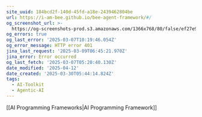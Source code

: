 ```yaml
---
site_uuid: 184bcd2f-140d-45fd-a18e-2439462804be
url: https://i-am-bee.github.io/bee-agent-framework/#/
og_screenshot_url: >-
  https://og-screenshots-prod.s3.amazonaws.com/1366x768/80/false/ef27e9a271a83da17573dc55ea915ce48192c71747f647bfa8702964e340cfe8.jpeg
og_errors: true
og_last_error: '2025-03-07T10:19:46.054Z'
og_error_message: HTTP error 401
jina_last_request: '2025-03-09T06:45:21.970Z'
jina_error: Error occurred
og_last_fetch: '2025-03-07T05:20:40.130Z'
date_modified: '2025-04-12'
date_created: '2025-03-30T05:44:14.824Z'
tags:
  - AI-Toolkit
  - Agentic-AI
---
```























































































[[AI Programming Frameworks|AI Programming Framework]]
